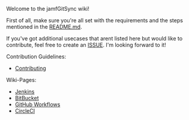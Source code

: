 Welcome to the jamfGitSync wiki!

First of all, make sure you're all set with the requirements and the steps mentioned in the [README.md](https://github.com/74k1/jamfGitSync#usage).

If you've got additional usecases that arent listed here but would like to contribute, feel free to create an [ISSUE](https://github.com/74k1/jamfGitSync/issues). I'm looking forward to it!

Contribution Guidelines:
- [Contributing](https://github.com/74k1/jamfGitSync/blob/main/CONTRIBUTING.md)

Wiki-Pages:
- [Jenkins](https://github.com/74k1/jamfGitSync/wiki/Jenkins-example)
- [BitBucket](https://github.com/74k1/jamfGitSync/wiki/BitBucket-example)
- [GitHub Workflows](https://github.com/74k1/jamfGitSync/wiki/GitHub-Workflows-example)
- [CircleCI](https://github.com/74k1/jamfGitSync/wiki/CircleCI-example)

